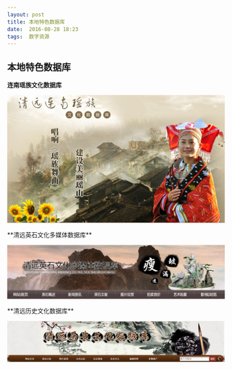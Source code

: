 ```yaml
---
layout: post
title: 本地特色数据库
date:  2016-08-28 18:23
tags:  数字资源
---
```

## 本地特色数据库

**连南瑶族文化数据库**
<p><img src="/images/liannan.jpg"                                     small="0" /><br /></p>
**清远英石文化多媒体数据库**
<p><img src="/images/yingshi.jpg"                                     small="0" /><br /></p>
**清远历史文化数据库**
<p><img src="/images/lishi.jpg"                                     small="0" /><br /></p>
